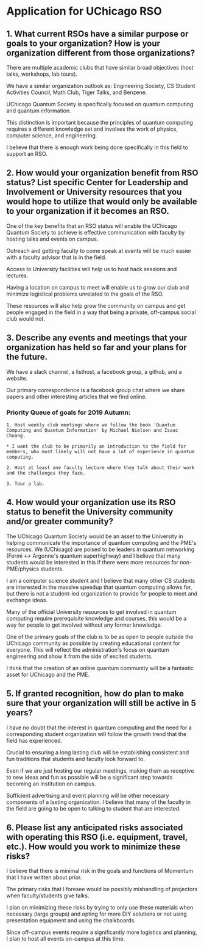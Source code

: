 # Application for UChicago RSO

## 1. What current RSOs have a similar purpose or goals to your organization?  How is your organization different from those organizations?

There are multiple academic clubs that have similar broad objectives (host talks, workshops, lab tours).

We have a similar organization outlook as: Engineering Society, CS Student Activities Council, Math Club, Tiger Talks, and Benzene.
 
UChicago Quantum Society is specifically focused on quantum computing and quantum information. 

This distinction is important because the principles of quantum computing requires a different knowledge set and involves the work of physics, computer science, and engineering. 

I believe that there is enough work being done specifically in this field to support an RSO.

## 2. How would your organization benefit from RSO status?  List specific Center for Leadership and Involvement or University resources that you would hope to utilize that would only be available to your organization if it becomes an RSO.

One of the key benefits that an RSO status will enable the UChicago Quantum Society to achieve is effective communication with faculty by hosting talks and events on campus. 

Outreach and getting faculty to come speak at events will be much easier with a faculty advisor that is in the field.

Access to University facilities will help us to host hack sessions and lectures.

Having a location on campus to meet will enable us to grow our club and minimize logistical problems unrelated to the goals of the RSO. 

These resources will also help grow the community on campus and get people engaged in the field in a way that being a private, off-campus social club would not.


## 3. Describe any events and meetings that your organization has held so far and your plans for the future.

We have a slack channel, a listhost, a facebook group, a github, and a website. 

Our primary correspondence is a facebook group chat where we share papers and other interesting articles that we find online.

### Priority Queue of goals for 2019 Autumn:

	1. Host weekly club meetings where we follow the book 'Quantum Computing and Quantum Information' by Michael Nielsen and Isaac Chuang.
 
	* I want the club to be primarily an introduction to the field for members, who most likely will not have a lot of experience in quantum computing.

	2. Host at least one faculty lecture where they talk about their work and the challenges they face.

	3. Tour a lab. 

## 4. How would your organization use its RSO status to benefit the University community and/or greater community?

The UChicago Quantum Society would be an asset to the University in helping communicate the importance of quantum computing and the PME's resources. We (UChicago) are poised to be leaders in quantum networking (Fermi <-> Argonne's quantum superhighway) and I believe that many students would be interested in this if there were more resources for non-PME/physics students.

I am a computer science student and I believe that many other CS students are interested in the massive speedup that quantum computing allows for, but there is not a student-led organization to provide for people to meet and exchange ideas. 

Many of the official University resources to get involved in quantum computing require prerequisite knowledge and courses, this would be a way for people to get involved without any former knowledge.

One of the primary goals of the club is to be as open to people outside the UChicago community as possible by creating educational content for everyone. This will reflect the administration's focus on quantum engineering and show it from the side of excited students. 

I think that the creation of an online quantum community will be a fantastic asset for UChicago and the PME.

## 5. If granted recognition, how do plan to make sure that your organization will still be active in 5 years?

I have no doubt that the interest in quantum computing and the need for a corresponding student organization will follow the growth trend that the field has experienced.

Crucial to ensuring a long lasting club will be establishing consistent and fun traditions that students and faculty look forward to. 

Even if we are just hosting our regular meetings, making them as receptive to new ideas and fun as possible will be a significant step towards becoming an institution on campus. 

Sufficient advertising and event planning will be other necessary components of a lasting organization.
I believe that many of the faculty in the field are going to be open to talking to student that are interested.


## 6. Please list any anticipated risks associated with operating this RSO (i.e. equipment, travel, etc.). How would you work to minimize these risks?

I believe that there is minimal risk in the goals and functions of Momentum that I have written about prior.

The primary risks that I foresee would be possibly mishandling of projectors when faculty/students give talks. 

I plan on minimizing these risks by trying to only use these materials when necessary (large groups) and opting for more DIY solutions or not using presentation equipment and using the chalkboards.

Since off-campus events require a significantly more logistics and planning, I plan to host all events on-campus at this time.
